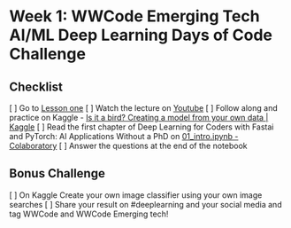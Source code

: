 # Week 1: WWCode Emerging Tech AI/ML Deep Learning Days of Code Challenge

## Checklist
[ ] Go to [Lesson one](https://course.fast.ai/)
[ ] Watch the lecture on [Youtube](https://youtu.be/8SF_h3xF3cE) 
[ ] Follow along and practice on Kaggle - [Is it a bird? Creating a model from your own data | Kaggle](https://www.kaggle.com/code/jhoward/is-it-a-bird-creating-a-model-from-your-own-data)
[ ] Read the first chapter of Deep Learning for Coders with Fastai and PyTorch: AI Applications Without a PhD on [01_intro.ipynb - Colaboratory](https://colab.research.google.com/github/fastai/fastbook/blob/master/01_intro.ipynb#scrollTo=0FTqYIZUwqKo)
[ ] Answer the questions at the end of the notebook

## Bonus Challenge
[ ] On Kaggle Create your own image classifier using your own image searches
[ ] Share your result on #deeplearning and your social media and tag WWCode and WWCode Emerging tech!
